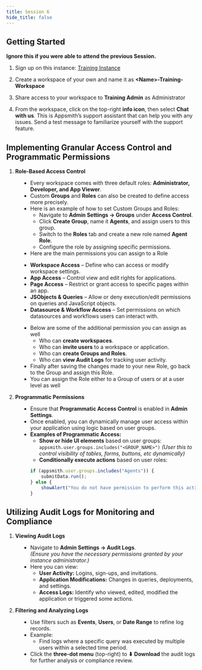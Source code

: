 ```yaml
---
title: Session 6
hide_title: false
---
```


<!-- vale off -->

## Getting Started 

**Ignore this if you were able to attend the previous Session.**

1. Sign up on this instance: [Training Instance](https://training.app.appsmith.com/user/signup)

2. Create a workspace of your own and name it as **\<Name\>-Training-Workspace**

3. Share access to your workspace to **Training Admin** as Administrator

4. From the workspace, click on the top-right **info icon**, then select **Chat with us**. This is Appsmith’s support assistant that can help you with any issues. Send a test message to familiarize yourself with the support feature.

## Implementing Granular Access Control and Programmatic Permissions

1. **Role-Based Access Control**

<dd>

* Every workspace comes with three default roles: **Administrator, Developer, and App Viewer**.  
* Custom **Groups** and **Roles** can also be created to define access more precisely.
* Here is an example of how to set Custom Groups and Roles:
  - Navigate to **Admin Settings → Groups** under **Access Control**.  
  - Click **Create Group**, name it **Agents**, and assign users to this group.  
  - Switch to the **Roles** tab and create a new role named **Agent Role**.  
  - Configure the role by assigning specific permissions.
*  Here are the main permissions you can assign to a Role
  - **Workspace Access** – Define who can access or modify workspace settings.  
  - **App Access** – Control view and edit rights for applications.  
  - **Page Access** – Restrict or grant access to specific pages within an app.  
  - **JSObjects & Queries** – Allow or deny execution/edit permissions on queries and JavaScript objects.  
  - **Datasource & Workflow Access** – Set permissions on which datasources and workflows users can interact with.  
* Below are some of the additional permission you can assign as well
  - Who can **create workspaces**.  
  - Who can **invite users** to a workspace or application.  
  - Who can **create Groups and Roles**.  
  - Who can **view Audit Logs** for tracking user activity.
* Finally after saving the changes made to your new Role, go back to the Group and assign this Role.
* You can assign the Role either to a Group of users or at a user level as well

</dd>

2. **Programmatic Permissions**

<dd>

* Ensure that **Programmatic Access Control** is enabled in **Admin Settings**.  
* Once enabled, you can dynamically manage user access within your application using logic based on user groups.  
* **Examples of Programmatic Access:**
  - **Show or hide UI elements** based on user groups:
  ```appsmith.user.groups.includes("<GROUP_NAME>")```
  *(User this to control visibility of tables, forms, buttons, etc dynamically)*
  - **Conditionally execute actions** based on user roles:
  ```jsx
  if (appsmith.user.groups.includes("Agents")) {
      submitData.run();
  } else {
      showAlert("You do not have permission to perform this action.");
  }
  ```

</dd>

## Utilizing Audit Logs for Monitoring and Compliance

1. **Viewing Audit Logs**

<dd>

* Navigate to **Admin Settings → Audit Logs**.  
  *(Ensure you have the necessary permissions granted by your instance administrator.)*
* Here you can view:
  - **User Activity:** Logins, sign-ups, and invitations.
  - **Application Modifications:** Changes in queries, deployments, and settings.
  - **Access Logs:** Identify who viewed, edited, modified the application or triggered some actions.

</dd>

2. **Filtering and Analyzing Logs**
<dd>

* Use filters such as **Events**, **Users**, or **Date Range** to refine log records.
* Example:
  - Find logs where a specific query was executed by multiple users within a selected time period.
* Click the **three-dot menu** (top-right) to **⬇ Download** the audit logs for further analysis or compliance review.

</dd>